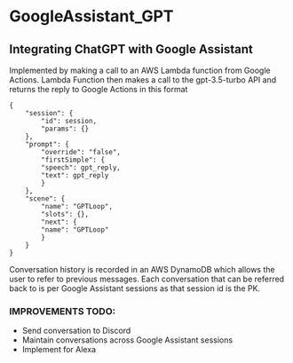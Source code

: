 # GoogleAssistant_GPT
## Integrating ChatGPT with Google Assistant ##

Implemented by making a call to an AWS Lambda function from Google Actions.
Lambda Function then makes a call to the gpt-3.5-turbo API and returns the reply to Google Actions in this format
```
{
    "session": {
        "id": session,
        "params": {}
    },
    "prompt": {
        "override": "false",
        "firstSimple": {
        "speech": gpt_reply,
        "text": gpt_reply
        }
    },
    "scene": {
        "name": "GPTLoop",
        "slots": {},
        "next": {
        "name": "GPTLoop"
        }
    }
}
```

Conversation history is recorded in an AWS DynamoDB which allows the user to refer to previous messages.
Each conversation that can be referred back to is per Google Assistant sessions as that session id is the PK.


### IMPROVEMENTS TODO: ###
* Send conversation to Discord
* Maintain conversations across Google Assistant sessions
* Implement for Alexa
